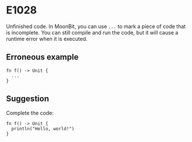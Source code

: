 # E1028

Unfinished code. In MoonBit, you can use `...` to mark a piece of code that is incomplete. You can still compile and run the code, but it will cause a runtime error when it is executed.

## Erroneous example

```moonbit
fn f() -> Unit {
  ...
}
```

## Suggestion

Complete the code:

```moonbit
fn f() -> Unit {
  println("Hello, world!")
}
```
